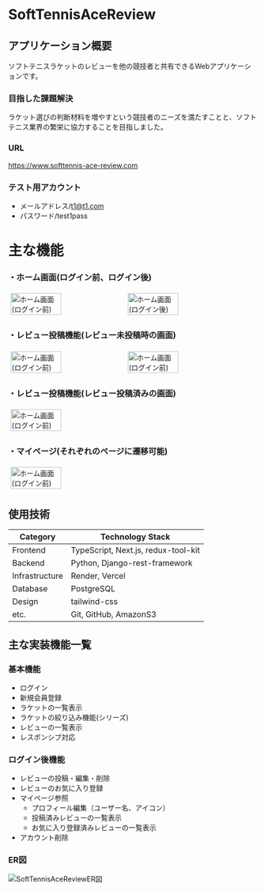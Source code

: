 # SoftTennisAceReview
## アプリケーション概要
ソフトテニスラケットのレビューを他の競技者と共有できるWebアプリケーションです。
### 目指した課題解決
ラケット選びの判断材料を増やすという競技者のニーズを満たすことと、ソフトテニス業界の繁栄に協力することを目指しました。

### URL
https://www.softtennis-ace-review.com
### テスト用アカウント
- メールアドレス/t1@t1.com
- パスワード/test1pass

# 主な機能
### ・ホーム画面(ログイン前、ログイン後)
<div style="display: flex; flex-wrap: wrap;">
  <img style="width: 45%; margin: 1%;" alt="ホーム画面(ログイン前)" 
    src="https://github.com/Sho-Kawa0501/shopping-site-json/assets/120151638/9f8367e7-288b-47cd-a296-1464be90aa0c">
  <img style="width: 45%; margin: 1%;"alt="ホーム画面(ログイン後)" 
    src="https://github.com/Sho-Kawa0501/shopping-site-json/assets/120151638/efadf2e1-6a69-4467-bce5-68e2202fb240">  
</div>

### ・レビュー投稿機能(レビュー未投稿時の画面)
<div style="display: flex; flex-wrap: wrap;">
 <img style="width: 45%; margin: 1%;" alt="ホーム画面(ログイン前)" 
  src="https://github.com/Sho-Kawa0501/shopping-site-json/assets/120151638/5a06c854-e16d-4685-a3f5-2ca2251a2d89">
 <img style="width: 45%; margin: 1%;" alt="ホーム画面(ログイン前)" 
  src="https://github.com/Sho-Kawa0501/shopping-site-json/assets/120151638/483604c7-ecdd-4d36-80b4-00d14ebfdf3e">
</div>

### ・レビュー投稿機能(レビュー投稿済みの画面)
<div style="display: flex; flex-wrap: wrap;">
 <img style="width: 45%; margin: 1%;" alt="ホーム画面(ログイン前)" 
  src="https://github.com/Sho-Kawa0501/shopping-site-json/assets/120151638/830a69d5-af92-4fcb-8fa4-4ab6c40dfc8d">
</div>

### ・マイページ(それぞれのページに遷移可能)
<div style="display: flex; flex-wrap: wrap;">
 <img style="width: 45%; margin: 1%;" alt="ホーム画面(ログイン前)" 
  src="https://github.com/Sho-Kawa0501/shopping-site-json/assets/120151638/9e78559d-5b47-4d1d-8ad2-2a32479c83ce">
</div>

## 使用技術
| Category          | Technology Stack                          |
| ----------------- | ----------------------------------------- |
| Frontend          | TypeScript, Next.js, redux-tool-kit       |
| Backend           | Python, Django-rest-framework             |
| Infrastructure    | Render, Vercel                            |
| Database          | PostgreSQL                                |
| Design            | tailwind-css                              |
| etc.              | Git, GitHub, AmazonS3                     |

## 主な実装機能一覧
### 基本機能
- ログイン
- 新規会員登録
- ラケットの一覧表示
- ラケットの絞り込み機能(シリーズ)
- レビューの一覧表示
- レスポンシブ対応
### ログイン後機能
- レビューの投稿・編集・削除
- レビューのお気に入り登録
- マイページ参照
  - プロフィール編集（ユーザー名、アイコン）
  - 投稿済みレビューの一覧表示
  - お気に入り登録済みレビューの一覧表示
- アカウント削除

### ER図
![SoftTennisAceReviewER図](https://github.com/Sho-Kawa0501/shopping-site-json/assets/120151638/1647bdfc-f147-4f13-9f47-83b6c82592a7)
